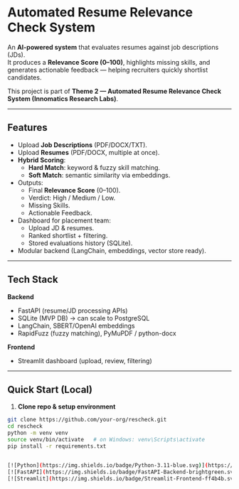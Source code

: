 # Automated Resume Relevance Check System

An **AI-powered system** that evaluates resumes against job descriptions (JDs).  
It produces a **Relevance Score (0–100)**, highlights missing skills, and generates actionable feedback — helping recruiters quickly shortlist candidates.

This project is part of **Theme 2 — Automated Resume Relevance Check System (Innomatics Research Labs)**.

---

## Features
- Upload **Job Descriptions** (PDF/DOCX/TXT).
- Upload **Resumes** (PDF/DOCX, multiple at once).
- **Hybrid Scoring**:
  - **Hard Match**: keyword & fuzzy skill matching.
  - **Soft Match**: semantic similarity via embeddings.
- Outputs:
  - Final **Relevance Score** (0–100).
  - Verdict: High / Medium / Low.
  - Missing Skills.
  - Actionable Feedback.
- Dashboard for placement team:
  - Upload JD & resumes.
  - Ranked shortlist + filtering.
  - Stored evaluations history (SQLite).
- Modular backend (LangChain, embeddings, vector store ready).

---

## Tech Stack
**Backend**
- FastAPI (resume/JD processing APIs)
- SQLite (MVP DB) → can scale to PostgreSQL
- LangChain, SBERT/OpenAI embeddings
- RapidFuzz (fuzzy matching), PyMuPDF / python-docx

**Frontend**
- Streamlit dashboard (upload, review, filtering)

---

## Quick Start (Local)

1. **Clone repo & setup environment**
```bash
git clone https://github.com/your-org/rescheck.git
cd rescheck
python -m venv venv
source venv/bin/activate   # on Windows: venv\Scripts\activate
pip install -r requirements.txt


[![Python](https://img.shields.io/badge/Python-3.11-blue.svg)](https://www.python.org/)  
[![FastAPI](https://img.shields.io/badge/FastAPI-Backend-brightgreen.svg)](https://fastapi.tiangolo.com/)  
[![Streamlit](https://img.shields.io/badge/Streamlit-Frontend-ff4b4b.svg)](https://streamlit.io/)  
